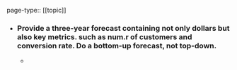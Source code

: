 page-type:: [[topic]]
- ### Provide a three-year forecast containing not only dollars but also key metrics. such as num.r of customers and conversion rate. Do a bottom-up forecast, not top-down.
  - 


